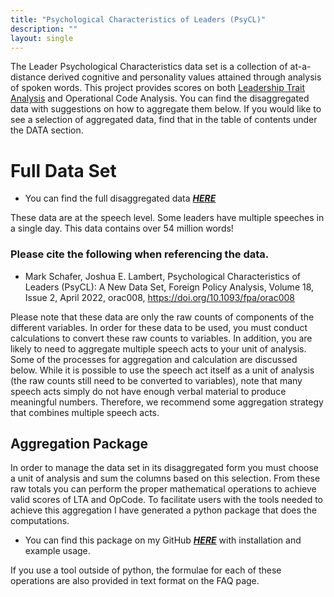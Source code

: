 ```yaml
---
title: "Psychological Characteristics of Leaders (PsyCL)"
description: ""
layout: single
---
```


The Leader Psychological Characteristics data set is a collection of at-a-distance derived cognitive and personality values attained through analysis of spoken words. This project provides scores on both [Leadership Trait Analysis](https://socialscience.net/docs/LTA.pdf) and Operational Code Analysis. You can find the disaggregated data with suggestions on how to aggregate them below. If you would like to see a selection of aggregated data, find that in the table of contents under the DATA section.

# Full Data Set

* You can find the full disaggregated data [**_HERE_**](https://raw.githubusercontent.com/JELambert/Psych_Agg/master/data/csv/speech_level.xlsx)

These data are at the speech level. Some leaders have multiple speeches in a single day. This data contains over 54 million words!

### Please cite the following when referencing the data.

* Mark Schafer, Joshua E. Lambert, Psychological Characteristics of Leaders (PsyCL): A New Data Set, Foreign Policy Analysis, Volume 18, Issue 2, April 2022, orac008, https://doi.org/10.1093/fpa/orac008


Please note that these data are only the raw counts of components of the different variables. In order for these data to be used, you must conduct calculations to convert these raw counts to variables. In addition, you are likely to need to aggregate multiple speech acts to your unit of analysis. Some of the processes for aggregation and calculation are discussed below. While it is possible to use the speech act itself as a unit of analysis (the raw counts still need to be converted to variables), note that many speech acts simply do not have enough verbal material to produce meaningful numbers. Therefore, we recommend some aggregation strategy that combines multiple speech acts.

## Aggregation Package

In order to manage the data set in its disaggregated form you must choose a unit of analysis and sum the columns based on this selection.  From these raw totals you can perform the proper mathematical operations to achieve valid scores of LTA and OpCode. To facilitate users with the tools needed to achieve this aggregation I have generated a python package that does the computations.
* You can find this package on my GitHub [**_HERE_**](https://github.com/JELambert/Psych_Agg) with installation and example usage.

If you use a tool outside of python, the formulae for each of these operations are also provided in text format on the FAQ page.
